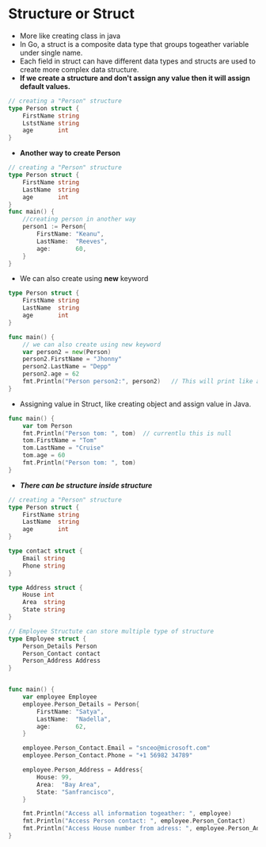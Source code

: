 # Structure or Struct
- More like creating class in java 
- In Go, a struct is a composite data type that groups togeather variable under single name.
- Each field in struct can have different data types and structs are used to create more complex data structure.
- **If we create a structure and don't assign any value then it will assign default values.**

``` Go
// creating a "Person" structure
type Person struct {
	FirstName string
	LststName string
	age       int
}
```

- **Another way to create Person**
``` Go
// creating a "Person" structure
type Person struct {
	FirstName string
	LastName  string
	age       int
}
func main() {
    //creating person in another way
	person1 := Person{
		FirstName: "Keanu",
		LastName:  "Reeves",
		age:       60,
	}
}
```

- We can also create using **new** keyword
``` Go
type Person struct {
	FirstName string
	LastName  string
	age       int
}

func main() {
    // we can also create using new keyword
	var person2 = new(Person)
	person2.FirstName = "Jhonny"
	person2.LastName = "Depp"
	person2.age = 62
	fmt.Println("Person person2:", person2)   // This will print like a pointer
}
```
- Assigning value in Struct, like creating object and assign value in Java.

``` Go
func main() {
	var tom Person
	fmt.Println("Person tom: ", tom)  // currentlu this is null 
	tom.FirstName = "Tom"
	tom.LastName = "Cruise"
	tom.age = 60
	fmt.Println("Person tom: ", tom)
}
```

- ***There can be structure inside structure***
``` Go
// creating a "Person" structure
type Person struct {
	FirstName string
	LastName  string
	age       int
}

type contact struct {
	Email string
	Phone string
}

type Address struct {
	House int
	Area  string
	State string
}

// Employee Structute can store multiple type of structure
type Employee struct {
	Person_Details Person
	Person_Contact contact
	Person_Address Address
}


func main() {
    var employee Employee
	employee.Person_Details = Person{
		FirstName: "Satya",
		LastName:  "Nadella",
		age:       62,
	}

	employee.Person_Contact.Email = "snceo@microsoft.com"
	employee.Person_Contact.Phone = "+1 56982 34789"

	employee.Person_Address = Address{
		House: 99,
		Area:  "Bay Area",
		State: "Sanfrancisco",
	}

	fmt.Println("Access all information togeather: ", employee)
	fmt.Println("Access Person contact: ", employee.Person_Contact)
	fmt.Println("Access House number from adress: ", employee.Person_Address.House)
}

```